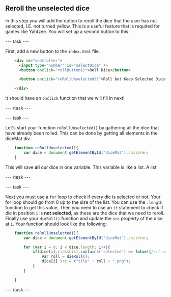 ## Reroll the unselected dice

In this step you will add the option to reroll the dice that the user has not selected, I.E. not turned yellow. This is a useful feature that is required for games like Yahtzee. You will set up a second button to this.

--- task ---

First, add a new button to the `index.html` file.

```html
    <div id="controller">
      <input type="number" id="selectDice" />
      <button onclick="rollButton()">Roll Dice</button>

      <button onclick="reRollUnselected()">Roll but Keep Selected Dice</button>

    </div>
```

It should have an `onclick` function that we will fill in next!

--- /task ---

--- task ---

Let's start your function `reRollUnselected()` by gathering all the dice that have already been rolled. This can be done by getting all elements in the diceMat div.

```javascript
    function reRollUnselected(){
        var dice = document.getElementById('diceMat').children;
    }
```

This will save **all** our dice in one variable. This variable is like a list. A list
<!-- Mention similar to arrays and explain? Actually returns a HTMLCollection object -->

--- /task ---

--- task ---

Next you must use a `for` loop to check if every die is selected or not. Your for loop should go from 0 up to the size of the list. You can use the `.length` function to get this value. Then you need to use an `if` statement to check if die in position `i` is **not selected**, as these are the dice that we need to reroll. Finally use your `dieRoll()` function and update the `src` property of the dice at `i`. Your function should look like the following:

```javascript
    function reRollUnselected(){
        var dice = document.getElementById('diceMat').children;

        for (var i = 0; i < dice.length; i++){
            if(dice[i].classList.contains('selected') == false){//if unselected, reroll
                var roll = dieRoll();
                dice[i].src = ("tile" + roll + ".png");
            }
        }

    }
```

--- /task ---

